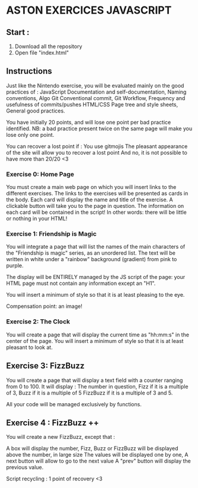 # ASTON EXERCICES JAVASCRIPT

## Start : 
1. Download all the repository
2. Open file "index.html"


## Instructions

Just like the Nintendo exercise, you will be evaluated mainly on the good practices of : 
JavaScript
Documentation and self-documentation,
Naming conventions,
Algo
Git
Conventional commit,
Git Workflow,
Frequency and usefulness of commits/pushes
HTML/CSS
Page tree and style sheets,
General good practices.

You have initially 20 points, and will lose one point per bad practice identified. 
NB: a bad practice present twice on the same page will make you lose only one point. 

You can recover a lost point if : 
You use gitmojis
The pleasant appearance of the site will allow you to recover a lost point
And no, it is not possible to have more than 20/20 <3

### Exercise 0: Home Page

You must create a main web page on which you will insert links to the different exercises.
The links to the exercises will be presented as cards in the body. 
Each card will display the name and title of the exercise. 
A clickable button will take you to the page in question. 
The information on each card will be contained in the script! In other words: there will be little or nothing in your HTML!

### Exercise 1: Friendship is Magic

You will integrate a page that will list the names of the main characters of the "Friendship is magic" series, as an unordered list. 
The text will be written in white under a "rainbow" background (gradient) from pink to purple.

The display will be ENTIRELY managed by the JS script of the page: your HTML page must not contain any information except an "H1".

You will insert a minimum of style so that it is at least pleasing to the eye. 

Compensation point: an image!


### Exercise 2: The Clock

You will create a page that will display the current time as "hh:mm:s" in the center of the page. 
You will insert a minimum of style so that it is at least pleasant to look at. 

## Exercise 3: FizzBuzz

You will create a page that will display a text field with a counter ranging from 0 to 100. It will display : 
The number in question, 
Fizz if it is a multiple of 3,
Buzz if it is a multiple of 5
FizzBuzz if it is a multiple of 3 and 5.

All your code will be managed exclusively by functions.

## Exercise 4 : FizzBuzz ++

You will create a new FizzBuzz, except that : 

A box will display the number, 
Fizz, Buzz or FizzBuzz will be displayed above the number, in large size
The values will be displayed one by one,
A next button will allow to go to the next value
A "prev" button will display the previous value. 

Script recycling : 1 point of recovery <3
